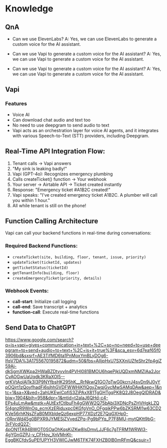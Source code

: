 # Knowledge

## QnA

- Can we use ElevenLabs?
A: Yes, we can use ElevenLabs to generate a custom voice for the AI assistant.

- Can we use Vapi to generate a custom voice for the AI assistant?
A: Yes, we can use Vapi to generate a custom voice for the AI assistant.

- Can we use Vapi to generate a custom voice for the AI assistant?
A: Yes, we can use Vapi to generate a custom voice for the AI assistant.



## Vapi

### Features 
- Voice AI
- Can download chat audio and text too 
- No need to use deepgram to send audio to text
- Vapi acts as an orchestration layer for voice AI agents, and it integrates with various Speech-to-Text (STT) providers, including Deepgram. 

## Real-Time API Integration Flow:

1. Tenant calls → Vapi answers
2. "My sink is leaking badly!" 
3. Vapi (GPT-4o): Recognizes emergency plumbing
4. Calls createTicket() function → Your webhook
5. Your server → Airtable API → Ticket created instantly
6. Response: "Emergency ticket #A1B2C created!"
7. Vapi speaks: "I've created emergency ticket A1B2C. A plumber will call you within 1 hour."
8. All while tenant is still on the phone!

## Function Calling Architecture

Vapi can call your backend functions in real-time during conversations:

### Required Backend Functions:
- `createTicket(site, building, floor, tenant, issue, priority)`
- `updateTicket(ticketId, updates)`
- `getTicketStatus(ticketId)`
- `getTenantInfo(building, floor)`
- `createEmergencyTicket(priority, details)`

### Webhook Events:
- **call-start**: Initialize call logging
- **call-end**: Save transcript + analytics
- **function-call**: Execute real-time functions

## Send Data to ChatGPT






https://www.google.com/search?q=is+vapi+gives+communication+in+text+%2C+so+no+need+to+use+deepgram+to+send+audio+to+text+%2C+is+it+true%3F&sca_esv=6d7eaf65f03906bd&sxsrf=AE3TifMD6ta1PnMoxYmBLyDOg6-lfqV7DA%3A1755670195872&udm=50&fbs=AIIjpHxU7SXXniUZfeShr2fp4giZ59Aj-dkSgmXWKpa2HWaBZDtyvvIn4PVHl081BMOU6hqePjkUQDxmNMZlAa2JorCvAOGwUaUqdk3KRaXOI5--grKVtAolAl1k3I3P9NYfbsHK295hK__RrNkwQ1GO7qTwG0kcrrJ4svDn9jJ0yYpOQjrt1zQoyfhadFi6sjhhGVDFWWHiKfIQgyZwqjGvcMwSAMqDAw&aep=1&ntc=1&sa=X&ved=2ahUKEwiCpfiS3ZiPAxX81TgGHTgqPK8Q2J8OegQIDRAD&biw=1904&bih=958&dpr=1&mtid=t2alaJ6QHd-c4-EPs4uLmAw&mstk=AUtExfCtIbuFh4gGWW2Q75bAbi3XDNcPsZHVHgkLZQ5l4gnzR9WnOq_ecmXzERiduxpc0KGfgVnO_OFgqikPPw6bZKSRMI1w63CD2KVe56rhKNsZFaB0MXbldeQz6expHP77XDzf2E7QqGXHp0-r0RnrWd45g0BPXR9JYMESjZVvedZPq-Pg9bPYq_P7F8MU-mytQKtt9bG-3rFVcdQ2Z-4pON1TA94BWOT0SOaOhKqsKiZKw8IsDmvLJJF6c7gTFRM1WRWI3-4gYGnGZPJ-v_CFHov_XnVMnKt-EggBKCfdvSuPEfUPYH3VWICJwM6TFK74FXHZB0lB0mRFmQ&csuir=1